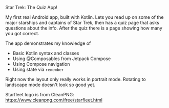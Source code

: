 Star Trek: The Quiz App!

My first real Android app, built with Kotlin. Lets you read up on some of the major starships and captains of Star Trek, then has a quiz page that asks questions about the info. After the quiz there is a page showing how many you got correct.

The app demonstrates my knowledge of
* Basic Kotlin syntax and classes
* Using @Composables from Jetpack Compose
* Using Compose navigation
* Using state via `remember`

Right now the layout only really works in portrait mode. Rotating to landscape mode doesn't look so good yet.

Starfleet logo is from CleanPNG: https://www.cleanpng.com/free/starfleet.html